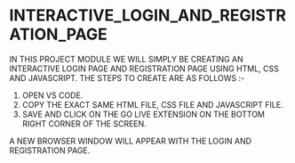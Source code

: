 # INTERACTIVE_LOGIN_AND_REGISTRATION_PAGE

IN THIS PROJECT MODULE WE WILL SIMPLY BE CREATING AN INTERACTIVE LOGIN PAGE AND REGISTRATION PAGE USING HTML, CSS AND JAVASCRIPT. THE STEPS TO CREATE ARE AS FOLLOWS :-
1) OPEN VS CODE.
2) COPY THE EXACT SAME HTML FILE, CSS FILE AND JAVASCRIPT FILE.
3) SAVE AND CLICK ON THE GO LIVE EXTENSION ON THE BOTTOM RIGHT CORNER OF THE SCREEN.

A NEW BROWSER WINDOW WILL APPEAR WITH THE LOGIN AND REGISTRATION PAGE.
